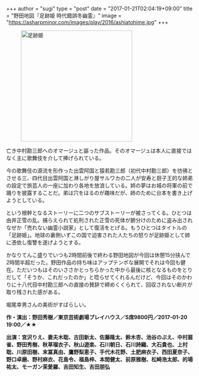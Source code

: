 +++
author = "sugi"
type = "post"
date = "2017-01-21T02:04:19+09:00"
title = "野田地図『足跡姫 時代錯誤冬幽霊』"
image = "https://asharpminor.com/images/play/2016/ashiatohime.jpg"
+++
<figure class="alignleft"><img src="/images/play/2017/ashiatohime.jpg" alt="足跡姫" style="width: 300px !important;"></figure>

亡き中村勘三郎へのオマージュと謳った作品。そのオマージュは本人に直接ではなく主に歌舞伎を介して捧げられている。

今の歌舞伎の源流を形作った出雲阿国と猿若勘三郎（初代中村勘三郎）を彷彿とさせる三、四代目出雲阿国と淋しがり屋サルワカの二人が安寿と厨子王的な姉弟の設定で旅芸人の一座に加わり各地を放浪している。姉の夢はお城の将軍の前で踊りを披露することだ。弟は穴をほるのが趣味だが、姉のために台本を書き上げようとしている。

という根幹となるストーリーに二つのサブストーリーが被さってくる。ひとつは由井正雪の乱。捕らえられて処刑された正雪の死体が腑分けのために盗み出されなぜか「売れない幽霊小説家」として復活をとげる。もうひとつはタイトルの「足跡姫」。地球の裏側いずこの国で迫害された人たちの怒りが足跡姫として姉に憑依し復讐を遂げようとする。

かなりてんこ盛りでいつも2時間前後で終わる野田地図が今回は休憩15分挟んで2時間半超だった。野田作品の持ち味はアップテンポな展開でそれは今回も健在。ただいつもはそのいささかとっちらかった中から最後に核となるものをとりだして「そうか、これだったのか」と唸らせてくれるんだけど、今回はそのかわりに十八代目中村勘三郎への直接の賛辞で締めくくられて、回収されない断片が取り残された感がある。

堀尾幸男さんの美術がすばらしい。

**作・演出：野田秀樹／東京芸術劇場プレイハウス／S席9800円／2017-01-20 19:00／★★**

**出演：宮沢りえ、妻夫木聡、古田新太、佐藤隆太、鈴木杏、池谷のぶえ、中村扇雀、野田秀樹、秋草瑠衣子、秋山遊楽、石川朝日、石川詩織、大石貴也、上村聡、川原田樹、末冨真由、鷹野梨恵子、手代木花野、土肥麻衣子、西田夏奈子、野口卓磨、野村麻衣、花島令、福島梓、本間健太、前原雅樹、松崎浩太郎、的場祐太、モーガン茉愛羅、吉田知生、吉田朋弘**
